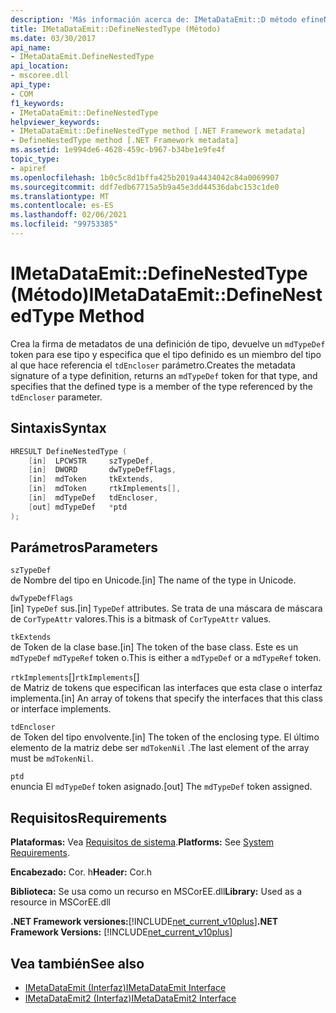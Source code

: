 ```yaml
---
description: 'Más información acerca de: IMetaDataEmit::D método efineNestedType'
title: IMetaDataEmit::DefineNestedType (Método)
ms.date: 03/30/2017
api_name:
- IMetaDataEmit.DefineNestedType
api_location:
- mscoree.dll
api_type:
- COM
f1_keywords:
- IMetaDataEmit::DefineNestedType
helpviewer_keywords:
- IMetaDataEmit::DefineNestedType method [.NET Framework metadata]
- DefineNestedType method [.NET Framework metadata]
ms.assetid: 1e994de6-4628-459c-b967-b34be1e9fe4f
topic_type:
- apiref
ms.openlocfilehash: 1b0c5c8d1bffa425b2019a4434042c84a0069907
ms.sourcegitcommit: ddf7edb67715a5b9a45e3dd44536dabc153c1de0
ms.translationtype: MT
ms.contentlocale: es-ES
ms.lasthandoff: 02/06/2021
ms.locfileid: "99753385"
---
```

# <a name="imetadataemitdefinenestedtype-method"></a><span data-ttu-id="88f6d-103">IMetaDataEmit::DefineNestedType (Método)</span><span class="sxs-lookup"><span data-stu-id="88f6d-103">IMetaDataEmit::DefineNestedType Method</span></span>

<span data-ttu-id="88f6d-104">Crea la firma de metadatos de una definición de tipo, devuelve un `mdTypeDef` token para ese tipo y especifica que el tipo definido es un miembro del tipo al que hace referencia el `tdEncloser` parámetro.</span><span class="sxs-lookup"><span data-stu-id="88f6d-104">Creates the metadata signature of a type definition, returns an `mdTypeDef` token for that type, and specifies that the defined type is a member of the type referenced by the `tdEncloser` parameter.</span></span>  
  
## <a name="syntax"></a><span data-ttu-id="88f6d-105">Sintaxis</span><span class="sxs-lookup"><span data-stu-id="88f6d-105">Syntax</span></span>  
  
```cpp  
HRESULT DefineNestedType (
    [in]  LPCWSTR     szTypeDef,  
    [in]  DWORD       dwTypeDefFlags,
    [in]  mdToken     tkExtends,
    [in]  mdToken     rtkImplements[],
    [in]  mdTypeDef   tdEncloser,
    [out] mdTypeDef   *ptd  
);  
```  
  
## <a name="parameters"></a><span data-ttu-id="88f6d-106">Parámetros</span><span class="sxs-lookup"><span data-stu-id="88f6d-106">Parameters</span></span>  

 `szTypeDef`  
 <span data-ttu-id="88f6d-107">de Nombre del tipo en Unicode.</span><span class="sxs-lookup"><span data-stu-id="88f6d-107">[in] The name of the type in Unicode.</span></span>  
  
 `dwTypeDefFlags`  
 <span data-ttu-id="88f6d-108">[in] `TypeDef` sus.</span><span class="sxs-lookup"><span data-stu-id="88f6d-108">[in] `TypeDef` attributes.</span></span> <span data-ttu-id="88f6d-109">Se trata de una máscara de máscara de `CorTypeAttr` valores.</span><span class="sxs-lookup"><span data-stu-id="88f6d-109">This is a bitmask of `CorTypeAttr` values.</span></span>  
  
 `tkExtends`  
 <span data-ttu-id="88f6d-110">de Token de la clase base.</span><span class="sxs-lookup"><span data-stu-id="88f6d-110">[in] The token of the base class.</span></span> <span data-ttu-id="88f6d-111">Este es un `mdTypeDef` `mdTypeRef` token o.</span><span class="sxs-lookup"><span data-stu-id="88f6d-111">This is either a `mdTypeDef` or a `mdTypeRef` token.</span></span>  
  
 <span data-ttu-id="88f6d-112">`rtkImplements`[]</span><span class="sxs-lookup"><span data-stu-id="88f6d-112">`rtkImplements`[]</span></span>  
 <span data-ttu-id="88f6d-113">de Matriz de tokens que especifican las interfaces que esta clase o interfaz implementa.</span><span class="sxs-lookup"><span data-stu-id="88f6d-113">[in] An array of tokens that specify the interfaces that this class or interface implements.</span></span>  
  
 `tdEncloser`  
 <span data-ttu-id="88f6d-114">de Token del tipo envolvente.</span><span class="sxs-lookup"><span data-stu-id="88f6d-114">[in] The token of the enclosing type.</span></span> <span data-ttu-id="88f6d-115">El último elemento de la matriz debe ser `mdTokenNil` .</span><span class="sxs-lookup"><span data-stu-id="88f6d-115">The last element of the array must be `mdTokenNil`.</span></span>  
  
 `ptd`  
 <span data-ttu-id="88f6d-116">enuncia El `mdTypeDef` token asignado.</span><span class="sxs-lookup"><span data-stu-id="88f6d-116">[out] The `mdTypeDef` token assigned.</span></span>  
  
## <a name="requirements"></a><span data-ttu-id="88f6d-117">Requisitos</span><span class="sxs-lookup"><span data-stu-id="88f6d-117">Requirements</span></span>  

 <span data-ttu-id="88f6d-118">**Plataformas:** Vea [Requisitos de sistema](../../get-started/system-requirements.md).</span><span class="sxs-lookup"><span data-stu-id="88f6d-118">**Platforms:** See [System Requirements](../../get-started/system-requirements.md).</span></span>  
  
 <span data-ttu-id="88f6d-119">**Encabezado:** Cor. h</span><span class="sxs-lookup"><span data-stu-id="88f6d-119">**Header:** Cor.h</span></span>  
  
 <span data-ttu-id="88f6d-120">**Biblioteca:** Se usa como un recurso en MSCorEE.dll</span><span class="sxs-lookup"><span data-stu-id="88f6d-120">**Library:** Used as a resource in MSCorEE.dll</span></span>  
  
 <span data-ttu-id="88f6d-121">**.NET Framework versiones:**[!INCLUDE[net_current_v10plus](../../../../includes/net-current-v10plus-md.md)]</span><span class="sxs-lookup"><span data-stu-id="88f6d-121">**.NET Framework Versions:** [!INCLUDE[net_current_v10plus](../../../../includes/net-current-v10plus-md.md)]</span></span>  
  
## <a name="see-also"></a><span data-ttu-id="88f6d-122">Vea también</span><span class="sxs-lookup"><span data-stu-id="88f6d-122">See also</span></span>

- [<span data-ttu-id="88f6d-123">IMetaDataEmit (Interfaz)</span><span class="sxs-lookup"><span data-stu-id="88f6d-123">IMetaDataEmit Interface</span></span>](imetadataemit-interface.md)
- [<span data-ttu-id="88f6d-124">IMetaDataEmit2 (Interfaz)</span><span class="sxs-lookup"><span data-stu-id="88f6d-124">IMetaDataEmit2 Interface</span></span>](imetadataemit2-interface.md)
